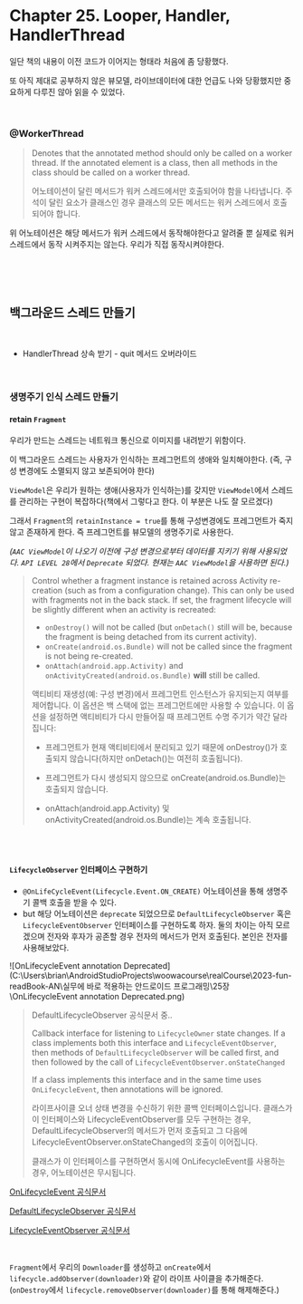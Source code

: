# Chapter 25. Looper, Handler, HandlerThread



일단 책의 내용이 이전 코드가 이어지는 형태라 처음에 좀 당황했다.

또 아직 제대로 공부하지 않은 뷰모델, 라이브데이터에 대한 언급도 나와 당황했지만 중요하게 다루진 않아 읽을 수 있었다.

<br>

### @WorkerThread

> Denotes that the annotated method should only be called on a worker thread. If the annotated element is a class, then all methods in the class should be called on a worker thread.
>
> 어노테이션이 달린 메서드가 워커 스레드에서만 호출되어야 함을 나타냅니다. 주석이 달린 요소가 클래스인 경우 클래스의 모든 메서드는 워커 스레드에서 호출되어야 합니다.

위 어노테이션은 해당 메서드가 워커 스레드에서 동작해야한다고 알려줄 뿐 실제로 워커 스레드에서 동작 시켜주지는 않는다. 우리가 직접 동작시켜야한다.

<br><br><br>

## 백그라운드 스레드 만들기

<br>

* HandlerThread 상속 받기 - quit 메서드 오버라이드

<br>

### 생명주기 인식 스레드 만들기

#### retain `Fragment`

우리가 만드는 스레드는 네트워크 통신으로 이미지를 내려받기 위함이다.

이 백그라운드 스레드는 사용자가 인식하는 프레그먼트의 생애와 일치해야한다. (즉, 구성 변경에도 소멸되지 않고 보존되어야 한다)

`ViewModel`은 우리가 원하는 생애(사용자가 인식하는)를 갖지만 `ViewModel`에서 스레드를 관리하는 구현이 복잡하다(책에서 그렇다고 한다. 이 부분은 나도 잘 모르겠다) 

그래서 `Fragment`의 `retainInstance = true`를 통해 구성변경에도 프레그먼트가 죽지 않고 존재하게 한다. 즉 프레그먼트를 뷰모델의 생명주기로 사용한다. 

*(`AAC ViewModel`이 나오기 이전에 구성 변경으로부터 데이터를 지키기 위해 사용되었다. `API LEVEL 28`에서 `Deprecate` 되었다. 현재는 `AAC ViewModel`을 사용하면 된다.)*

> Control whether a fragment instance is retained across Activity re-creation (such as from a configuration change). This can only be used with fragments not in the back stack. If set, the fragment lifecycle will be slightly different when an activity is recreated:
>
> - `onDestroy()` will not be called (but `onDetach()` still will be, because the fragment is being detached from its current activity).
> - `onCreate(android.os.Bundle)` will not be called since the fragment is not being re-created.
> - `onAttach(android.app.Activity)` and `onActivityCreated(android.os.Bundle)` **will** still be called.
>
>
> 액티비티 재생성(예: 구성 변경)에서 프레그먼트 인스턴스가 유지되는지 여부를 제어합니다. 이 옵션은 백 스택에 없는 프레그먼트에만 사용할 수 있습니다. 이 옵션을 설정하면 액티비티가 다시 만들어질 때 프레그먼트 수명 주기가 약간 달라집니다:
>
> * 프레그먼트가 현재 액티비티에서 분리되고 있기 때문에 onDestroy()가 호출되지 않습니다(하지만 onDetach()는 여전히 호출됩니다).
>
> * 프레그먼트가 다시 생성되지 않으므로 onCreate(android.os.Bundle)는 호출되지 않습니다.
>
> * onAttach(android.app.Activity) 및 onActivityCreated(android.os.Bundle)는 계속 호출됩니다.

<br><br>

#### `LifecycleObserver` 인터페이스 구현하기

* `@OnLifeCycleEvent(Lifecycle.Event.ON_CREATE)` 어노테이션을 통해 생명주기 콜백 호출을 받을 수 있다.
* but 해당 어노테이션은 `deprecate` 되었으므로 `DefaultLifecycleObserver` 혹은 `LifecycleEventObserver` 인터페이스를 구현하도록 하자. 둘의 차이는 아직 모르겠으며 전자와 후자가 공존할 경우 전자의 메서드가 먼저 호출된다. 본인은 전자를 사용해보았다.

![OnLifecycleEvent annotation Deprecated](C:\Users\brian\AndroidStudioProjects\woowacourse\realCourse\2023-fun-readBook-AN\실무에 바로 적용하는 안드로이드 프로그래밍\25장\OnLifecycleEvent annotation Deprecated.png)

> DefaultLifecycleObserver 공식문서 중..
>
> 
>
> Callback interface for listening to `LifecycleOwner` state changes. If a class implements both this interface and `LifecycleEventObserver`, then methods of `DefaultLifecycleObserver` will be called first, and then followed by the call of `LifecycleEventObserver.onStateChanged`
>
> If a class implements this interface and in the same time uses `OnLifecycleEvent`, then annotations will be ignored.
>
> 
>
> 라이프사이클 오너 상태 변경을 수신하기 위한 콜백 인터페이스입니다. 클래스가 이 인터페이스와 LifecycleEventObserver를 모두 구현하는 경우, DefaultLifecycleObserver의 메서드가 먼저 호출되고 그 다음에 LifecycleEventObserver.onStateChanged의 호출이 이어집니다.
>
> 클래스가 이 인터페이스를 구현하면서 동시에 OnLifecycleEvent를 사용하는 경우, 어노테이션은 무시됩니다.

[OnLifecycleEvent 공식문서](https://developer.android.com/reference/androidx/lifecycle/OnLifecycleEvent)

[DefaultLifecycleObserver 공식문서](https://developer.android.com/reference/androidx/lifecycle/DefaultLifecycleObserver)

[LifecycleEventObserver 공식문서](https://developer.android.com/reference/androidx/lifecycle/LifecycleEventObserver)

<br>

`Fragment`에서 우리의 `Downloader`를 생성하고 `onCreate`에서 `lifecycle.addObserver(downloader)`와 같이 라이프 사이클을 추가해준다. (`onDestroy`에서 `lifecycle.removeObserver(downloader)`를 통해 해제해준다.)

<br><br><br>

